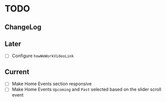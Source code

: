 # TODO

## ChangeLog

## Later

- [ ] Configure `howWeWorkVideoLink`

## Current

- [ ] Make Home Events section responsive
- [ ] Make Home Events `Upcoming` and `Past` selected based on the slider scroll event
